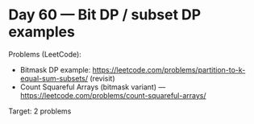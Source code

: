 # Day 60 — Bit DP / subset DP examples

Problems (LeetCode):
- Bitmask DP example: https://leetcode.com/problems/partition-to-k-equal-sum-subsets/ (revisit)
- Count Squareful Arrays (bitmask variant) — https://leetcode.com/problems/count-squareful-arrays/

Target: 2 problems
